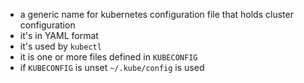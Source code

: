 * a generic name for kubernetes configuration file that holds cluster configuration
* it's in YAML format
* it's used by `kubectl`
* it is one or more files defined in `KUBECONFIG`
* if `KUBECONFIG` is unset `~/.kube/config` is used
